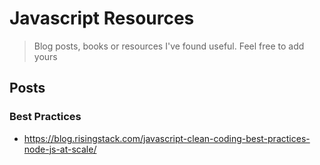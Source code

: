 # Javascript Resources

> Blog posts, books or resources I've found useful. Feel free to add yours

## Posts

### Best Practices
 - https://blog.risingstack.com/javascript-clean-coding-best-practices-node-js-at-scale/